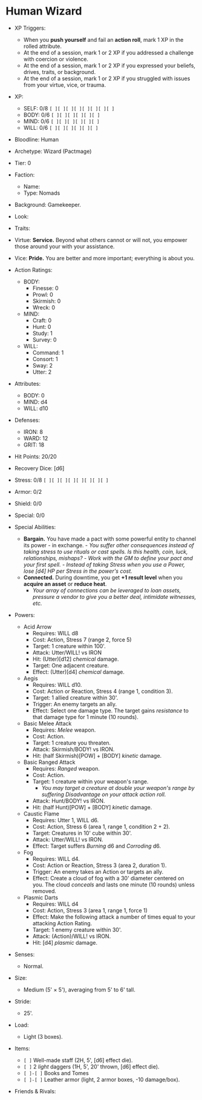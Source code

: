 # Human Wizard

- XP Triggers:
    - When you **push yourself** and fail an **action roll**, mark 1 XP in the rolled attribute.
    - At the end of a session, mark 1 or 2 XP if you addressed a challenge with coercion or violence.
    - At the end of a session, mark 1 or 2 XP if you expressed your beliefs, drives, traits, or background.
    - At the end of a session, mark 1 or 2 XP if you struggled with issues from your virtue, vice, or trauma.
- XP:
    - SELF: 0/8 `[ ][ ][ ][ ][ ][ ][ ][ ]`
    - BODY: 0/6 `[ ][ ][ ][ ][ ][ ]`
    - MIND: 0/6 `[ ][ ][ ][ ][ ][ ]`
    - WILL: 0/6 `[ ][ ][ ][ ][ ][ ]`

- Bloodline: Human
- Archetype: Wizard (Pactmage)
- Tier: 0
- Faction:
    - Name:
    - Type: Nomads
- Background: Gamekeeper.
- Look:
- Traits:
- Virtue: **Service.** Beyond what others cannot or will not, you empower those around your with your assistance.
- Vice: **Pride.** You are better and more important; everything is about you.

- Action Ratings:
    - BODY:
        - Finesse: 0
        - Prowl: 0
        - Skirmish: 0
        - Wreck: 0
    - MIND:
        - Craft: 0
        - Hunt: 0
        - Study: 1
        - Survey: 0
    - WILL:
        - Command: 1
        - Consort: 1
        - Sway: 2
        - Utter: 2
- Attributes:
    - BODY: 0
    - MIND: d4
    - WILL: d10
- Defenses:
    - IRON: 8
    - WARD: 12
    - GRIT: 18

- Hit Points: 20/20
- Recovery Dice: [d6]
- Stress: 0/8 `[ ][ ][ ][ ][ ][ ][ ][ ]`
- Armor: 0/2
- Shield: 0/0
- Special: 0/0

- Special Abilities:
    - **Bargain.** You have made a pact with some powerful entity to channel its power - in exchange.
            - *You suffer other consequences instead of taking stress to use rituals or cast spells. Is this health, coin, luck, relationships, mishaps?*
            - *Work with the GM to define your pact and your first spell.*
            - *Instead of taking Stress when you use a Power, lose [d4] HP per Stress in the power's cost.*
    - **Connected.** During downtime, you get **+1 result level** when you **acquire an asset** or **reduce heat**.
        - *Your array of connections can be leveraged to loan assets, pressure a vendor to give you a better deal, intimidate witnesses, etc.*
- Powers:
    - Acid Arrow
        - Requires: WILL d8
        - Cost: Action, Stress 7 (range 2, force 5)
        - Target: 1 creature within 100'.
        - Attack: Utter/WILL! vs IRON
        - Hit: (Utter)[d12] *chemical* damage.
        - Target: One adjacent creature.
        - Effect: (Utter)[d4] *chemical* damage.
    - Aegis
        - Requires: WILL d10.
        - Cost: Action or Reaction, Stress 4 (range 1, condition 3).
        - Target: 1 allied creature within 30'.
        - Trigger: An enemy targets an ally.
        - Effect: Select one damage type. The target gains *resistance* to that damage type for 1 minute (10 rounds).
    - Basic Melee Attack
        - Requires: *Melee* weapon.
        - Cost: Action.
        - Target: 1 creature you threaten.
        - Attack: Skirmish/BODY! vs IRON.
        - Hit: (half Skirmish)[POW] + [BODY] *kinetic* damage.
    - Basic Ranged Attack
        - Requires: *Ranged* weapon.
        - Cost: Action.
        - Target: 1 creature within your weapon's range.
            - *You may target a creature at double your weapon's range by suffering Disadvantage on your attack action roll.*
        - Attack: Hunt/BODY! vs IRON.
        - Hit: (half Hunt)[POW] + [BODY] *kinetic* damage.
    - Caustic Flame
        - Requires: Utter 1, WILL d6.
        - Cost: Action, Stress 6 (area 1, range 1, condition 2 + 2).
        - Target: Creatures in 10' cube within 30'.
        - Attack: Utter/WILL! vs IRON.
        - Effect: Target suffers *Burning* d6 and *Corroding* d6.
    - Fog
        - Requires: WILL d4.
        - Cost: Action or Reaction, Stress 3 (area 2, duration 1).
        - Trigger: An enemy takes an Action or targets an ally.
        - Effect: Create a cloud of fog with a 30' diameter centered on you. The cloud *conceals* and lasts one minute (10 rounds) unless removed.
    - Plasmic Darts
        - Requires: WILL d4
        - Cost: Action, Stress 3 (area 1, range 1, force 1)
        - Effect: Make the following attack a number of times equal to your attacking Action Rating.
        - Target: 1 enemy creature within 30'.
        - Attack: (Action)/WILL! vs IRON.
        - Hit: [d4] *plasmic* damage.

- Senses:
    - Normal.
- Size:
    - Medium (5' × 5'), averaging from 5' to 6' tall.
- Stride:
    - 25'.
- Load:
    - Light (3 boxes).
- Items:
    - `[ ]` Well-made staff (2H, 5', [d6] effect die).
    - `[ ]` 2 *light* daggers (1H, 5', 20' thrown, [d6] effect die).
    - `[ ]-[ ]` Books and Tomes
    - `[ ]-[ ]` Leather armor (light, 2 armor boxes, -10 damage/box).
- Friends & Rivals:

